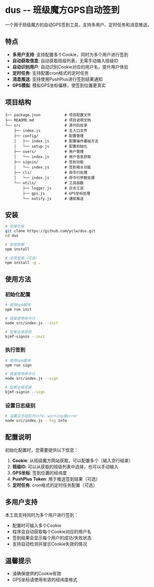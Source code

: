 # dus -- 班级魔方GPS自动签到

一个用于班级魔方的自动GPS签到工具，支持多用户、定时任务和消息推送。

## 特点

- **多用户支持**: 支持配置多个Cookie，同时为多个用户进行签到
- **自动获取信息**: 自动获取班级列表，无需手动输入班级ID
- **自动识别用户**: 自动识别Cookie对应的用户名，提升用户体验
- **定时任务**: 支持配置cron格式的定时任务
- **消息推送**: 支持使用PushPlus进行签到结果通知
- **GPS模拟**: 模拟GPS坐标偏移，使签到位置更真实

## 项目结构

```
├── package.json           # 项目配置文件
├── README.md              # 项目说明文档
└── src                    # 源代码目录
    ├── index.js           # 主入口文件
    ├── config/            # 配置管理
    │   ├── index.js       # 配置操作基础方法
    │   └── setup.js       # 配置初始化
    ├── users/             # 用户管理
    │   └── index.js       # 用户信息获取
    ├── signin/            # 签到功能
    │   └── index.js       # 签到相关功能
    ├── cli/               # 命令行处理
    │   └── index.js       # 命令行参数处理
    └── utils/             # 工具函数
        ├── logger.js      # 日志工具
        ├── gps.js         # GPS坐标处理
        └── notify.js      # 通知推送
```

## 安装

```bash
# 克隆仓库
git clone https://github.com/yclw/dus.git
cd dus

# 安装依赖
npm install

# 全局安装（可选）
npm install -g .
```

## 使用方法

### 初始化配置

```bash
# 使用npm脚本
npm run init

# 或者使用命令行
node src/index.js --init

# 如果全局安装
bjmf-signin --init
```

### 执行签到

```bash
# 使用npm脚本
npm run sign

# 或者使用命令行
node src/index.js --sign

# 如果全局安装
bjmf-signin --sign
```

### 设置日志级别

```bash
# 设置日志级别为info、warning或error
node src/index.js --log info
```

## 配置说明

初始化配置时，您需要提供以下信息：

1. **Cookie**: 从班级魔方网站获取，可以配置多个（输入空行结束）
2. **班级ID**: 可以从获取的班级列表中选择，也可以手动输入
3. **GPS坐标**: 签到位置的经纬度
4. **PushPlus Token**: 用于推送签到结果（可选）
5. **定时任务**: cron格式的定时任务配置（可选）

## 多用户支持

本工具支持同时为多个用户进行签到：

- 配置时可输入多个Cookie
- 程序会自动获取每个Cookie对应的用户名
- 签到结果会显示每个用户的成功/失败状态
- 支持自动检测并提示Cookie失效的情况

## 温馨提示

- 请确保提供的Cookie有效
- GPS坐标请使用有效的经纬度格式
